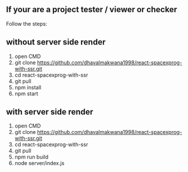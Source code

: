 ## If your are a project tester / viewer or checker

Follow the steps:

## without server side render

1. open CMD
2. git clone https://github.com/dhavalmakwana1998/react-spacexprog-with-ssr.git
3. cd react-spacexprog-with-ssr
4. git pull
5. npm install
6. npm start

## with server side render

1. open CMD
2. git clone https://github.com/dhavalmakwana1998/react-spacexprog-with-ssr.git
3. cd react-spacexprog-with-ssr
4. git pull
5. npm run build
6. node server/index.js
